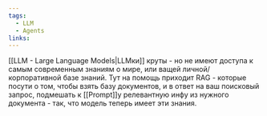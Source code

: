 ```yaml
---
tags:
  - LLM
  - Agents
links:
---
```

[[LLM  - Large Language Models|LLMки]] круты - но не имеют доступа к самым современным знаниям о мире, или ващей личной/корпоративной базе знаний.
Тут на помощь приходит RAG - которые посути о том, чтобы взять базу документов, и в ответ на ваш поисковый запрос, подмешать к [[Prompt]]у релевантную инфу из нужного документа - так, что модель теперь имеет эти знания.

